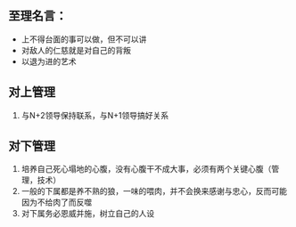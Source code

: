 ## 至理名言：
- 上不得台面的事可以做，但不可以讲
- 对敌人的仁慈就是对自己的背叛
- 以退为进的艺术

## 对上管理 
1. 与N+2领导保持联系，与N+1领导搞好关系

## 对下管理
1. 培养自己死心塌地的心腹，没有心腹干不成大事，必须有两个关键心腹（管理，技术）
2. 一般的下属都是养不熟的狼，一味的喂肉，并不会换来感谢与忠心，反而可能因为不给肉了而反噬
3. 对下属务必恩威并施，树立自己的人设



## 


